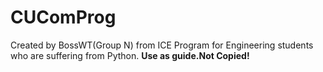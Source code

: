 # CUComProg

Created by BossWT(Group N) from ICE Program for Engineering students who are suffering from Python. **Use as guide.Not Copied!**
